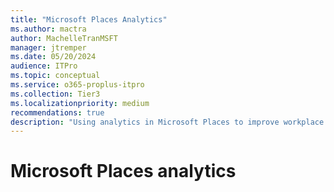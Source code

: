 ```yaml
---
title: "Microsoft Places Analytics"
ms.author: mactra
author: MachelleTranMSFT
manager: jtremper
ms.date: 05/20/2024
audience: ITPro
ms.topic: conceptual
ms.service: o365-proplus-itpro
ms.collection: Tier3
ms.localizationpriority: medium
recommendations: true
description: "Using analytics in Microsoft Places to improve workplace management by comparing planned versus actual site data."
---
```

# Microsoft Places analytics

